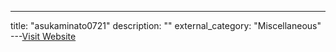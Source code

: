 ---
title: "asukaminato0721"
description: ""
external_category: "Miscellaneous"
---[Visit Website](https://github.com/asukaminato0721)

